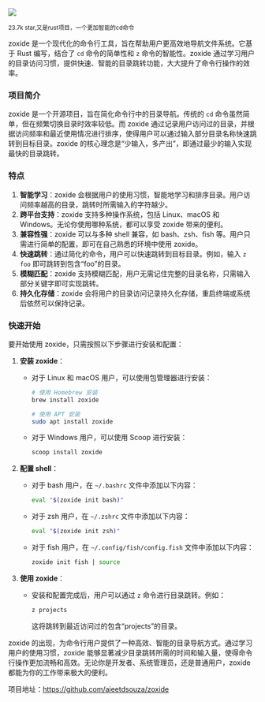<img src="/assets/image/241231-zoxide.png"/>

<small>23.7k star,又是rust项目，一个更加智能的cd命令</small>


zoxide 是一个现代化的命令行工具，旨在帮助用户更高效地导航文件系统。它基于 Rust 编写，结合了 `cd` 命令的简单性和 `z` 命令的智能性。zoxide 通过学习用户的目录访问习惯，提供快速、智能的目录跳转功能，大大提升了命令行操作的效率。

### 项目简介

zoxide 是一个开源项目，旨在简化命令行中的目录导航。传统的 `cd` 命令虽然简单，但在频繁切换目录时效率较低。而 zoxide 通过记录用户访问过的目录，并根据访问频率和最近使用情况进行排序，使得用户可以通过输入部分目录名称快速跳转到目标目录。zoxide 的核心理念是“少输入，多产出”，即通过最少的输入实现最快的目录跳转。

### 特点

1. **智能学习**：zoxide 会根据用户的使用习惯，智能地学习和排序目录。用户访问频率越高的目录，跳转时所需输入的字符越少。
2. **跨平台支持**：zoxide 支持多种操作系统，包括 Linux、macOS 和 Windows。无论你使用哪种系统，都可以享受 zoxide 带来的便利。
3. **兼容性强**：zoxide 可以与多种 shell 兼容，如 bash、zsh、fish 等。用户只需进行简单的配置，即可在自己熟悉的环境中使用 zoxide。
4. **快速跳转**：通过简化的命令，用户可以快速跳转到目标目录。例如，输入 `z foo` 即可跳转到包含“foo”的目录。
5. **模糊匹配**：zoxide 支持模糊匹配，用户无需记住完整的目录名称，只需输入部分关键字即可实现跳转。
6. **持久化存储**：zoxide 会将用户的目录访问记录持久化存储，重启终端或系统后依然可以保持记录。

### 快速开始

要开始使用 zoxide，只需按照以下步骤进行安装和配置：

1. **安装 zoxide**：
   - 对于 Linux 和 macOS 用户，可以使用包管理器进行安装：
     ```sh
     # 使用 Homebrew 安装
     brew install zoxide

     # 使用 APT 安装
     sudo apt install zoxide
     ```
   - 对于 Windows 用户，可以使用 Scoop 进行安装：
     ```sh
     scoop install zoxide
     ```

2. **配置 shell**：
   - 对于 bash 用户，在 `~/.bashrc` 文件中添加以下内容：
     ```sh
     eval "$(zoxide init bash)"
     ```
   - 对于 zsh 用户，在 `~/.zshrc` 文件中添加以下内容：
     ```sh
     eval "$(zoxide init zsh)"
     ```
   - 对于 fish 用户，在 `~/.config/fish/config.fish` 文件中添加以下内容：
     ```sh
     zoxide init fish | source
     ```

3. **使用 zoxide**：
   - 安装和配置完成后，用户可以通过 `z` 命令进行目录跳转。例如：
     ```sh
     z projects
     ```
     这将跳转到最近访问过的包含“projects”的目录。

zoxide 的出现，为命令行用户提供了一种高效、智能的目录导航方式。通过学习用户的使用习惯，zoxide 能够显著减少目录跳转所需的时间和输入量，使得命令行操作更加流畅和高效。无论你是开发者、系统管理员，还是普通用户，zoxide 都能为你的工作带来极大的便利。

项目地址：https://github.com/ajeetdsouza/zoxide
